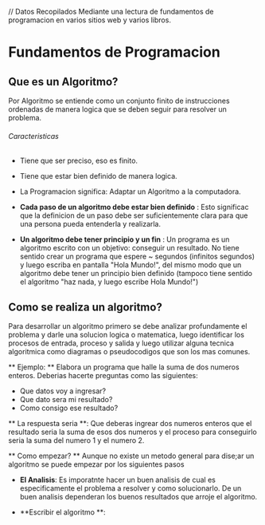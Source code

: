 // Datos Recopilados Mediante una lectura de fundamentos de programacion en varios sitios web y varios libros.

# Fundamentos de Programacion

## Que es un Algoritmo?

Por Algoritmo se entiende como un conjunto finito de instrucciones ordenadas de manera logica que se deben seguir para resolver un problema. 

###### Caracteristicas

- Tiene que ser preciso, eso es finito.
- Tiene que estar bien definido de manera logica.
- La Programacion significa: Adaptar un Algoritmo a la computadora.

- **Cada paso de un algoritmo debe estar bien definido** : Esto significac que la definicion de un paso debe ser suficientemente clara para que una persona pueda entenderla y realizarla. 

- **Un algoritmo debe tener principio y un fin** : Un programa es un algoritmo escrito con un objetivo: conseguir un resultado. No tiene sentido crear un programa que espere ~ segundos (infinitos segundos) y luego escriba en pantalla "Hola Mundo!", del mismo modo que un algoritmo debe tener un principio bien definido (tampoco tiene sentido el algoritmo "haz nada, y luego escribe Hola Mundo!")

## Como se realiza un algoritmo?

Para desarrollar un algoritmo primero se debe analizar profundamente el problema y darle una solucion logica o matematica, luego identificar los procesos de entrada, proceso y salida y luego utilizar alguna tecnica algoritmica como diagramas o pseudocodigos que son los mas comunes.

** Ejemplo: **
Elabora un programa que halle la suma de dos numeros enteros. Deberias hacerte preguntas como las siguientes:
- Que datos voy a ingresar?
- Que dato sera mi resultado?
- Como consigo ese resultado?

** La respuesta seria **: Que deberas ingrear dos numeros enteros que el resultado seria la suma de esos dos numeros y el proceso para conseguirlo seria la suma del numero 1 y el numero 2.

** Como empezar? ** Aunque no existe un metodo general para dise;ar un algoritmo se puede empezar por los siguientes pasos

- **El Analisis**: Es imporatnte hacer un buen analisis de cual es especificamente el problema a resolver y como solucionarlo. De un buen analisis dependeran los buenos resultados que arroje el algoritmo.

- **Escribir el algoritmo **: